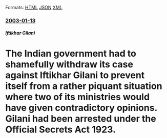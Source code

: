
Formats: [HTML](/news/2003/01/13/the-indian-government-had-to-shamefully-withdraw-its-case-against-iftikhar-gilani-to-prevent-itself-from-a-rather-piquant-situation-where-t.html)  [JSON](/news/2003/01/13/the-indian-government-had-to-shamefully-withdraw-its-case-against-iftikhar-gilani-to-prevent-itself-from-a-rather-piquant-situation-where-t.json)  [XML](/news/2003/01/13/the-indian-government-had-to-shamefully-withdraw-its-case-against-iftikhar-gilani-to-prevent-itself-from-a-rather-piquant-situation-where-t.xml)  

### [2003-01-13](/news/2003/01/13/index.md)

##### Iftikhar Gilani
#  The Indian government had to shamefully withdraw its case against Iftikhar Gilani to prevent itself from a rather piquant situation where two of its ministries would have given contradictory opinions. Gilani had been arrested under the Official Secrets Act 1923.



